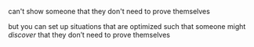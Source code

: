 can't show someone that they don't need to prove themselves

but you can set up situations that are optimized such that someone might *discover* that they don’t need to prove themselves
